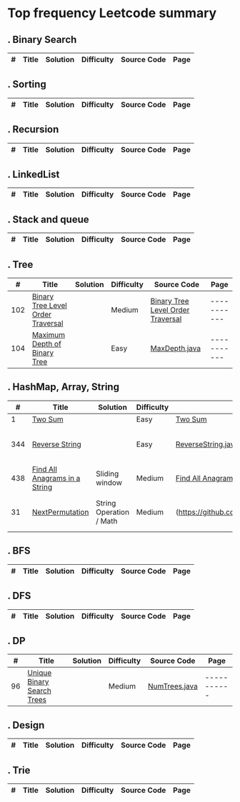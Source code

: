# Top frequency Leetcode summary

## . Binary Search
| #    | Title | Solution | Difficulty | Source Code |    Page     |
| ---- | ----- | -------- | ---------- | ----------- | ----------- |


## . Sorting
| #    | Title | Solution | Difficulty | Source Code |    Page     |
| ---- | ----- | -------- | ---------- | ----------- | ----------- |

## . Recursion
| #    | Title | Solution | Difficulty | Source Code |    Page     |
| ---- | ----- | -------- | ---------- | ----------- | ----------- |

## . LinkedList
| #    | Title | Solution | Difficulty | Source Code |    Page     |
| ---- | ----- | -------- | ---------- | ----------- | ----------- |

## . Stack and queue
| #    | Title | Solution | Difficulty | Source Code |    Page     |
| ---- | ----- | -------- | ---------- | ----------- | ----------- |

## . Tree
| #    | Title | Solution | Difficulty | Source Code |    Page     |
| ---- | ----- | -------- | ---------- | ----------- | ----------- |
| 102 | [Binary Tree Level Order Traversal](https://leetcode.com/problems/binary-tree-level-order-traversal/)| | Medium | [Binary Tree Level Order Traversal](https://github.com/zt5rice/LeetcodeHighFreq/tree/master/Tree/LevelOrder.java) | ----------- |
| 104 | [Maximum Depth of Binary Tree](https://leetcode.com/problems/maximum-depth-of-binary-tree/) |  | Easy | [MaxDepth.java](https://github.com/zt5rice/LeetcodeHighFreq/blob/master/Tree/MaxDepth.java) | ----------- |

## . HashMap, Array, String
| #    | Title | Solution | Difficulty | Source Code |    Page     |
| ---- | ----- | -------- | ---------- | ----------- | ----------- |
| 1 |  [Two Sum](https://leetcode.com/problems/two-sum/) | | Easy | [Two Sum](https://github.com/zt5rice/LeetcodeHighFreq/tree/master/String/TwoSum.java)| |
| 344 | [Reverse String](https://leetcode.com/problems/reverse-string/) |  | Easy | [ReverseString.java](https://github.com/zt5rice/LeetcodeHighFreq/tree/master/String/ReverseString.java) | ----------- |
|438| [Find All Anagrams in a String](https://leetcode.com/problems/find-all-anagrams-in-a-string/) | Sliding window | Medium | [Find All Anagrams in a String](https://github.com/zt5rice/LeetcodeHighFreq/tree/master/String/AllAnagrams.java)| |
| 31 |  [NextPermutation](https://leetcode.com/problems/next-permutation/)| String Operation / Math | Medium |(https://github.com/zt5rice/LeetcodeHighFreq/tree/master/String/NextPermutation.java)| ----------- |
## . BFS
| #    | Title | Solution | Difficulty | Source Code |    Page     |
| ---- | ----- | -------- | ---------- | ----------- | ----------- |

## . DFS
| #    | Title | Solution | Difficulty | Source Code |    Page     |
| ---- | ----- | -------- | ---------- | ----------- | ----------- |

## . DP
| #    | Title | Solution | Difficulty | Source Code |    Page     |
| ---- | ----- | -------- | ---------- | ----------- | ----------- |
| 96 | [Unique Binary Search Trees](https://leetcode.com/problems/unique-binary-search-trees/) | | Medium | [NumTrees.java](https://github.com/zt5rice/LeetcodeHighFreq/blob/master/DP/NumTrees.java) | ----------- |

## . Design
| #    | Title | Solution | Difficulty | Source Code |    Page     |
| ---- | ----- | -------- | ---------- | ----------- | ----------- |

## . Trie
| #    | Title | Solution | Difficulty | Source Code |    Page     |
| ---- | ----- | -------- | ---------- | ----------- | ----------- |